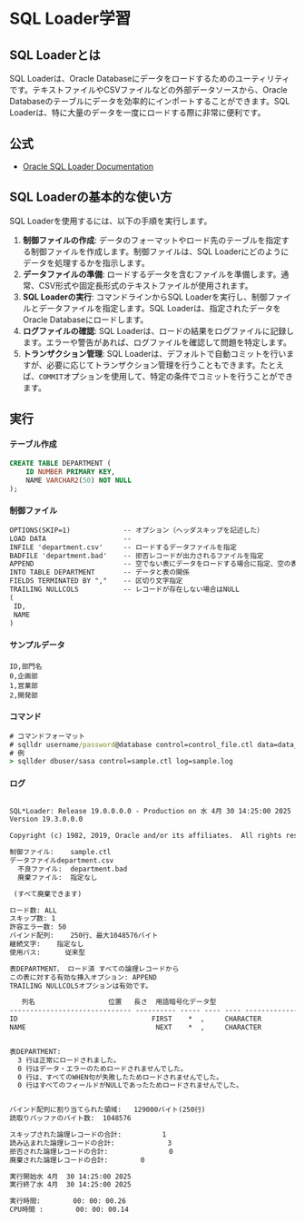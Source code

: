 # SQL Loader学習

## SQL Loaderとは
SQL Loaderは、Oracle Databaseにデータをロードするためのユーティリティです。テキストファイルやCSVファイルなどの外部データソースから、Oracle Databaseのテーブルにデータを効率的にインポートすることができます。SQL Loaderは、特に大量のデータを一度にロードする際に非常に便利です。

## 公式
- [Oracle SQL Loader Documentation](https://docs.oracle.com/en/database/oracle/oracle-database/19/sutil/index.html)


##  SQL Loaderの基本的な使い方
SQL Loaderを使用するには、以下の手順を実行します。
1. **制御ファイルの作成**: データのフォーマットやロード先のテーブルを指定する制御ファイルを作成します。制御ファイルは、SQL Loaderにどのようにデータを処理するかを指示します。
2. **データファイルの準備**: ロードするデータを含むファイルを準備します。通常、CSV形式や固定長形式のテキストファイルが使用されます。
3. **SQL Loaderの実行**: コマンドラインからSQL Loaderを実行し、制御ファイルとデータファイルを指定します。SQL Loaderは、指定されたデータをOracle Databaseにロードします。
4. **ログファイルの確認**: SQL Loaderは、ロードの結果をログファイルに記録します。エラーや警告があれば、ログファイルを確認して問題を特定します。
5. **トランザクション管理**: SQL Loaderは、デフォルトで自動コミットを行いますが、必要に応じてトランザクション管理を行うこともできます。たとえば、`COMMIT`オプションを使用して、特定の条件でコミットを行うことができます。


## 実行

#### テーブル作成
```sql
CREATE TABLE DEPARTMENT (
    ID NUMBER PRIMARY KEY,
    NAME VARCHAR2(50) NOT NULL
);
```

#### 制御ファイル
``` txt
OPTIONS(SKIP=1)             -- オプション（ヘッダスキップを記述した）
LOAD DATA                   --
INFILE 'department.csv'     -- ロードするデータファイルを指定
BADFILE 'department.bad'    -- 拒否レコードが出力されるファイルを指定
APPEND                      -- 空でない表にデータをロードする場合に指定、空の表の場合はINSERTを指定
INTO TABLE DEPARTMENT       -- データと表の関係
FIELDS TERMINATED BY ","    -- 区切り文字指定
TRAILING NULLCOLS           -- レコードが存在しない場合はNULL
(
 ID,
 NAME
)

```

#### サンプルデータ
``` csv
ID,部門名
0,企画部
1,営業部
2,開発部
```

#### コマンド
```cmd
# コマンドフォーマット
# sqlldr username/password@database control=control_file.ctl data=data_file.dat log=log_file.log bad=bad_file.bad
# 例
> sqllder dbuser/sasa control=sample.ctl log=sample.log
```

#### ログ
``` txt

SQL*Loader: Release 19.0.0.0.0 - Production on 水 4月 30 14:25:00 2025
Version 19.3.0.0.0

Copyright (c) 1982, 2019, Oracle and/or its affiliates.  All rights reserved.

制御ファイル:    sample.ctl
データファイルdepartment.csv
  不良ファイル:  department.bad
  廃棄ファイル:  指定なし

 (すべて廃棄できます)

ロード数: ALL
スキップ数: 1
許容エラー数: 50
バインド配列:    250行、最大1048576バイト
継続文字:    指定なし
使用パス:      従来型

表DEPARTMENT、 ロード済 すべての論理レコードから
この表に対する有効な挿入オプション: APPEND
TRAILING NULLCOLSオプションは有効です。

   列名                  位置   長さ  用語暗号化データ型
------------------------------ ---------- ----- ---- ---- ---------------------
ID                                 FIRST    *  ,     CHARACTER
NAME                                NEXT    *  ,     CHARACTER


表DEPARTMENT:
  3 行は正常にロードされました。
  0 行はデータ・エラーのためロードされませんでした。
  0 行は、すべてのWHEN句が失敗したためロードされませんでした。
  0 行はすべてのフィールドがNULLであったためロードされませんでした。


バインド配列に割り当てられた領域:   129000バイト(250行)
読取りバッファのバイト数:  1048576

スキップされた論理レコードの合計:          1
読み込まれた論理レコードの合計:             3
拒否された論理レコードの合計:               0
廃棄された論理レコードの合計:        0

実行開始水 4月  30 14:25:00 2025
実行終了水 4月  30 14:25:00 2025

実行時間:        00: 00: 00.26
CPU時間 :        00: 00: 00.14

```

